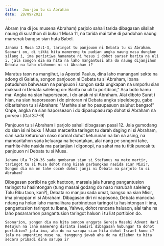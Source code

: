 ```yaml
---
title:  Jou-jou tu si Abraham
date:  28/09/2021
---
```


Abram (na di jou musena Abraham) parjolo sahali tarida dibagasan silsilah naung di surathon di buku 1 Musa 11, na tarida mai tahe di pandohan naung marserak bangso sian huta Babel.

`Jahama 1 Musa 12:1-3, taringot tu panjouon ni Debata tu si Abraham. Saonari on, di tikki hita mamereng tu pudian angka naung masa dungkon silang i, ima peristiwa hamamate ni Yesus i dohot sarsar barita na uli i, jala songon dia ma hita na laho mangantusi aha do naung dijanjihon Debata na laho ulahonon ni si Abraham i?`

Maratus taon na mangihut, ia Apostel Paulus, dina laho manangani sekte na adong di Galatia, songon panjouon ni Debata tu si Abraham, ibana patuduhon bahwasan na panjouon i songon sada ungkapan na umporlu sian maksud ni Debata saleleng on: Barita na uli tu portibion,” Asa boto hamu ma: Angka na sian haporseaon, i do anak ni si Abraham. Alai diboto Surat i hian, na sian haporseaon i do pintoran ni Debata angka sipelebegu, gabe dibaritahon tu si Abraham: "Marhite sian ho pasupasuon saluhut bangso!" Onpe, angka na sian haporseaon i do dipasupasu rap dohot si Abraham na porsea i.(Gal 3:7-9)

Panjouon tu si Abraham i parjolo sahali dibagasan pasal 12. Jala gumodang do sian isi ni buku 1 Musa marcerita taringot tu darah daging ni si Abraham, sian sada keturunan naso normal dohot keturunan na lan na asing, na mancaritahon sada keluarga na berantakan, alai nang pe songoni tahe, marhite-hite nasida ma parjanjian i digonopi, na sahat ma tu titik puncak tu panjouon ni Debata tu si Musa.

`Jahama Ula 7:20-36 sada gombaran sian si Stefanus na mate martir, taringot tu si Musa dohot nang kisah parbungkas nasida sian Misir. Songon dia ma on tahe cocok dohot janji ni Debata na parjolo tu si Abraham?`

Dibagasan portibi na gok haotoon, marsala jala hurang pangantusion taringot tu hasintongan (tung massai godang do naso marubah saleleng Tolu Ribu taon, kan?), Debata ro manjou sada umat, bangso na sian Misir, ima pinoppar ni si Abraham. Dibagasan diri ni naposona, Debata mancoba ndang na holan laho mamalihara parbinotoan taringot tu hasintongan i: ima, pangantusion taringot tu Ibana, Yahwe, dohot rencana haluaon, alai tahe na laho pasarsarhon pangantusion taringot haluon i tu liat portibion do.

`Saonarion, songon dia ma hita songon anggota Gereja Masehi Advent Hari Ketujuh na laho mamereng dirinta sandiri dibagasan hubungan ta dohot portibion? jala ima, aha do na sarupa sian hita dohot Israel kuno i? jala na umpenting muse na, tanggung jawab aha do na dilehon tu hita secara pribadi dina sarupa i?`